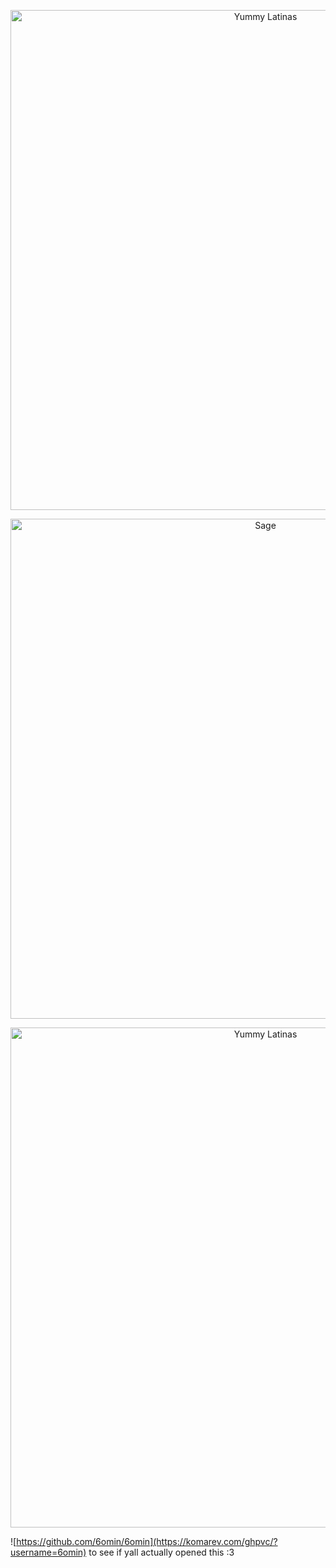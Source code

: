 </p>
<p align="center">
   <img width="800" src="https://64.media.tumblr.com/86eb7da6d23cf70617677b543a1dacd8/4866fa70a08b6bf8-6c/s400x600/c6f423aa6e780ab3b08f482d94f138ab62246702.gifv" alt="Yummy Latinas">
<p align="center">
   <img width="800" src="https://media.discordapp.net/attachments/1254316170815737867/1287879463585189948/Untitled55_20240924045258.png?ex=66fb0fb7&is=66f9be37&hm=a83eab97a21c134bac6c7c621296ffc3504356f801620cb8dba788e42b435d41&=&format=webp&quality=lossless" alt="Sage">
<p align="center">
  <img width="800" src="https://64.media.tumblr.com/86eb7da6d23cf70617677b543a1dacd8/4866fa70a08b6bf8-6c/s400x600/c6f423aa6e780ab3b08f482d94f138ab62246702.gifv" alt="Yummy Latinas">

![https://github.com/6omin/6omin](https://komarev.com/ghpvc/?username=6omin) to see if yall actually opened this :3
